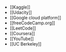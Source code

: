 - [[Kaggle]]
- [[Udacity]]
- [[Google cloud platform]]
- [[freeCodeCamp.org]]
- [[LeetCode]]
- [[Coursera]]
- [[YouTube]]
- [[UC Berkeley]]
